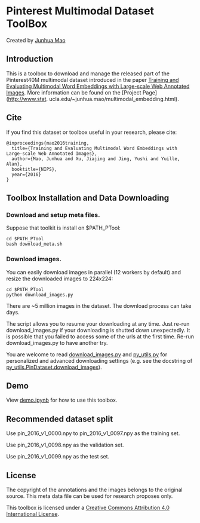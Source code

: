 # Pinterest Multimodal Dataset ToolBox

Created by [Junhua Mao](www.stat.ucla.edu/~junhua.mao)

## Introduction

This is a toolbox to download and manage the released part of the Pinterest40M multimodal dataset introduced in the paper [Training and Evaluating Multimodal Word Embeddings with Large-scale Web Annotated Images](https://papers.nips.cc/paper/6590-training-and-evaluating-multimodal-word-embeddings-with-large-scale-web-annotated-images).
More information can be found on the [Project Page](http://www.stat.
ucla.edu/~junhua.mao/multimodal_embedding.html).

## Cite

If you find this dataset or toolbox useful in your research, please cite:

    @inproceedings{mao2016training,
      title={Training and Evaluating Multimodal Word Embeddings with Large-scale Web Annotated Images},
      author={Mao, Junhua and Xu, Jiajing and Jing, Yushi and Yuille, Alan},
      booktitle={NIPS},
      year={2016}
    }

## Toolbox Installation and Data Downloading
### Download and setup meta files.

Suppose that toolkit is install on $PATH_PTool:
  ```Shell
  cd $PATH_PTool
  bash download_meta.sh
  ```
  
### Download images.

You can easily download images in parallel (12 workers by default) and resize the downloaded images to 224x224:
  ```Shell
  cd $PATH_PTool
  python download_images.py
  ```
There are ~5 million images in the dataset. The download process can take days.

The script allows you to resume your downloading at any time.
Just re-run download_images.py if your downloading is shutted down unexpectedly.
It is possible that you failed to access some of the urls at the first time.
Re-run download_images.py to have another try.

You are welcome to read [download_images.py](download_images.py) and [py_utils.py](py_utils.py) for personalized and advanced downloading settings (e.g. see the docstring of [py_utils.PinDataset.download_images](py_utils.py#L100-L150)).

## Demo

View [demo.ipynb](demo.ipynb) for how to use this toolbox.

## Recommended dataset split

Use pin_2016_v1_0000.npy to pin_2016_v1_0097.npy as the training set.

Use pin_2016_v1_0098.npy as the validation set.

Use pin_2016_v1_0099.npy as the test set.

## License

The copyright of the annotations and the images belongs to the original source.
This meta data file can be used for research proposes only.

This toolbox is licensed under a <a rel="license" href="http://creativecommons.org/licenses/by/4.0/">Creative Commons Attribution 4.0 International License</a>.
